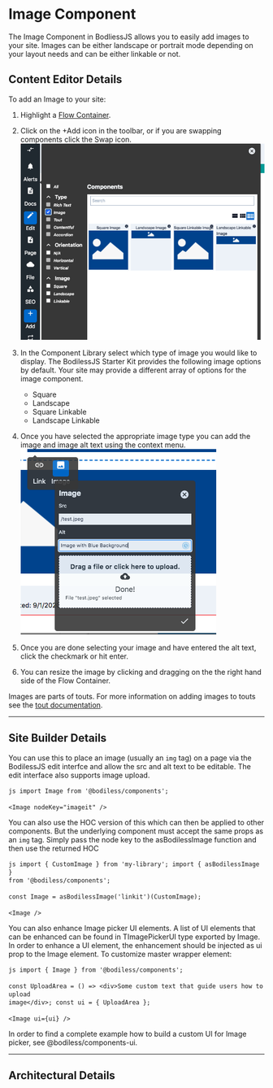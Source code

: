 # Image Component

The Image Component in BodliessJS allows you to easily add images to your site.
Images can be either landscape or portrait mode depending on your layout needs
and can be either linkable or not. 

## Content Editor Details

To add an Image to your site:

1. Highlight a [Flow Container](../../../Components/FlowContainer). 

2. Click on the +Add icon in the toolbar, or if you are swapping components
click the Swap icon.
![](./assets/ImageComponentLibraryAll.jpg)

3. In the Component Library select which type of image you would like to
display. The BodilessJS Starter Kit provides the following image options by default. 
Your site may provide a different array of options for the image component.
    * Square
    * Landscape
    * Square Linkable
    * Landscape Linkable

4. Once you have selected the appropriate image type you can add the image and
image alt text using the context menu.
![](./assets/ContextMenuImage.jpg)

5. Once you are done selecting your image and have entered the alt text, click
the checkmark or hit enter.

6. You can resize the image by clicking and dragging on the the right hand side
of the Flow Container.

Images are parts of touts. For more information on adding images to
touts see the [tout documentation](../../../Components/Touts).

---

## Site Builder Details

You can use this to place an image (usually an `img` tag) on a page via the BodilessJS 
edit interfce and allow the src and alt text to be editable. The edit
interface also supports image upload.

  ``` 
  js import Image from '@bodiless/components';

  <Image nodeKey="imageit" /> 
  ```

You can also use the HOC version of this which can then be applied to other
components.  But the underlying component must accept the same props as an
`img` tag. Simply pass the node key to the asBodilessImage function and then use
the returned HOC

  ```
  js import { CustomImage } from 'my-library'; import { asBodilessImage }
  from '@bodiless/components';

  const Image = asBodilessImage('linkit')(CustomImage);

  <Image />
  ```

You can also enhance Image picker UI elements. A list of UI elements that can be
enhanced can be found in TImagePickerUI type exported by Image. In order to
enhance a UI element, the enhancement should be injected as ui prop to the Image
element. To customize master wrapper element:

```
js import { Image } from '@bodiless/components';

const UploadArea = () => <div>Some custom text that guide users how to upload
image</div>; const ui = { UploadArea };

<Image ui={ui} />
```

In order to find a complete example how to build a custom UI for Image picker,
see @bodiless/components-ui.

---

## Architectural Details
